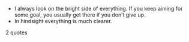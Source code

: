  - I always look on the bright side of everything. If you keep aiming for some goal, you usually get there if you don’t give up.
 - In hindsight everything is much clearer.

2 quotes
